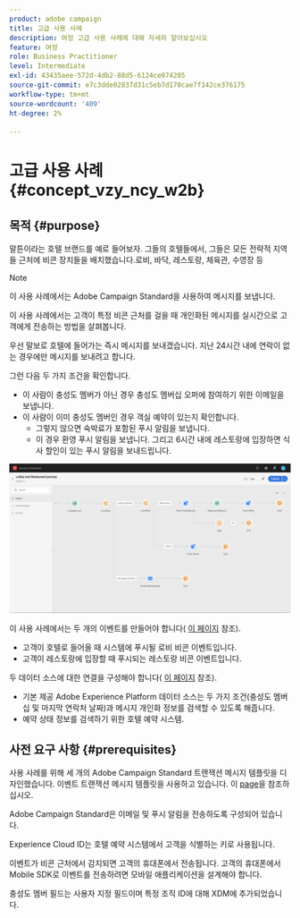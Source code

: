 ```yaml
---
product: adobe campaign
title: 고급 사용 사례
description: 여정 고급 사용 사례에 대해 자세히 알아보십시오
feature: 여정
role: Business Practitioner
level: Intermediate
exl-id: 43435aee-572d-4db2-88d5-6124ce074285
source-git-commit: e7c3dde02837d31c5eb7d170cae7f142ce376175
workflow-type: tm+mt
source-wordcount: '409'
ht-degree: 2%

---
```


# 고급 사용 사례{#concept_vzy_ncy_w2b}

## 목적 {#purpose}

말튼이라는 호텔 브랜드를 예로 들어보자. 그들의 호텔들에서, 그들은 모든 전략적 지역들 근처에 비콘 장치들을 배치했습니다.로비, 바닥, 레스토랑, 체육관, 수영장 등

>[!NOTE]
>
>이 사용 사례에서는 Adobe Campaign Standard을 사용하여 메시지를 보냅니다.

이 사용 사례에서는 고객이 특정 비콘 근처를 걸을 때 개인화된 메시지를 실시간으로 고객에게 전송하는 방법을 살펴봅니다.

우선 말보로 호텔에 들어가는 즉시 메시지를 보내겠습니다. 지난 24시간 내에 연락이 없는 경우에만 메시지를 보내려고 합니다.

그런 다음 두 가지 조건을 확인합니다.

* 이 사람이 충성도 멤버가 아닌 경우 충성도 멤버십 오퍼에 참여하기 위한 이메일을 보냅니다.
* 이 사람이 이미 충성도 멤버인 경우 객실 예약이 있는지 확인합니다.
   * 그렇지 않으면 숙박료가 포함된 푸시 알림을 보냅니다.
   * 이 경우 환영 푸시 알림을 보냅니다. 그리고 6시간 내에 레스토랑에 입장하면 식사 할인이 있는 푸시 알림을 보내드립니다.

![](../assets/journeyuc2_29.png)

이 사용 사례에서는 두 개의 이벤트를 만들어야 합니다( [이 페이지](../usecase/configuring-the-events.md) 참조).

* 고객이 호텔로 들어올 때 시스템에 푸시될 로비 비콘 이벤트입니다.
* 고객이 레스토랑에 입장할 때 푸시되는 레스토랑 비콘 이벤트입니다.

두 데이터 소스에 대한 연결을 구성해야 합니다( [이 페이지](../usecase/configuring-the-data-sources.md) 참조).

* 기본 제공 Adobe Experience Platform 데이터 소스는 두 가지 조건(충성도 멤버십 및 마지막 연락처 날짜)과 메시지 개인화 정보를 검색할 수 있도록 해줍니다.
* 예약 상태 정보를 검색하기 위한 호텔 예약 시스템.

## 사전 요구 사항 {#prerequisites}

사용 사례를 위해 세 개의 Adobe Campaign Standard 트랜잭션 메시지 템플릿을 디자인했습니다. 이벤트 트랜잭션 메시지 템플릿을 사용하고 있습니다. 이 [page]()을 참조하십시오.

Adobe Campaign Standard은 이메일 및 푸시 알림을 전송하도록 구성되어 있습니다.

Experience Cloud ID는 호텔 예약 시스템에서 고객을 식별하는 키로 사용됩니다.

이벤트가 비콘 근처에서 감지되면 고객의 휴대폰에서 전송됩니다. 고객의 휴대폰에서 Mobile SDK로 이벤트를 전송하려면 모바일 애플리케이션을 설계해야 합니다.

충성도 멤버 필드는 사용자 지정 필드이며 특정 조직 ID에 대해 XDM에 추가되었습니다.
